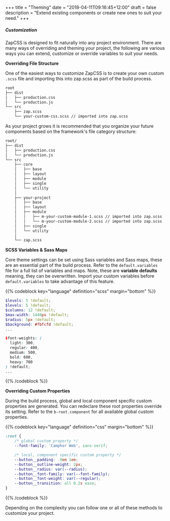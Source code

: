 +++
title = "Theming"
date = "2018-04-11T09:16:45+12:00"
draft = false
description = "Extend existing components or create new ones to suit your need."
+++

##### Customization

ZapCSS is designed to fit naturally into any project environment. There are many ways of overriding and theming your project, the following are various ways you can extend, customize or override variables to suit your needs.

**Overriding File Structure**

One of the easiest ways to customize ZapCSS is to create your own custom `.scss` file and importing this into zap.scss as part of the build process.

```html
root
├── dist
│   ├── production.css
│   └── production.js
└── src
    ├── zap.scss
    └── your-custom-css.scss // imported into zap.scss
```
<div class="margin-bottom:2"></div>

As your project grows it is recommended that you organize your future components based on the framework's file category structure:

```html
root/
├── dist
│   ├── production.css
│   └── production.js
└── src
    ├── core
    │   ├── base
    │   ├── layout
    │   ├── module
    │   ├── single
    │   └── utility
    │
    ├── your-project
    │   ├── base
    │   ├── layout
    │   ├── module
    │   │   ├── m-your-custom-module-1.scss // imported into zap.scss
    │   │   └── m-your-custom-module-2.scss // imported into zap.scss
    │   ├── single
    │   └── utility
    │
    └── zap.scss
```
<div class="margin-bottom:4"></div>

**SCSS Variables & Sass Maps**

Core theme settings can be set using Sass variables and Sass maps, these are an essential part of the build process. Refer to the `default.variables` file for a full list of variables and maps. Note, these are **variable defaults** meaning, they can be overwritten. Import your custom variables before `default.variables` to take advantage of this feature.

{{% codeblock key="language" definition="scss" margin="bottom" %}}
```scss
$levels: 5 !default;
$levels: 5 !default;
$columns: 12 !default;
$max-width: 1440px !default;
$radius: 5px !default;
$background: #fbfcfd !default;
...

$font-weights: (
  light: 300,
  regular: 400,
  medium: 500,
  bold: 600,
  heavy: 700
) !default;
...
```
{{% /codeblock %}}

<div class="margin-bottom:4"></div>

**Overriding Custom Properties**

During the build process, global and local component specific custom properties are generated. You can redeclare these root properties override its setting. Refer to the `b-root.component` for all available global custom properties.

{{% codeblock key="language" definition="css" margin="bottom" %}}
```css
:root {
	/* global custom property */
	--font-family: 'Camphor Web', sans-serif;

	/* local, component specific custom property */
	--button__padding: .9em 1em;
	--button__outline-weight: 2px;
	--button__radius: var(--radius);
	--button__font-family: var(--font-family);
	--button__font-weight: var(--regular);
	--button__transition: all 0.2s ease;
}
```
{{% /codeblock %}}

Depending on the complexity you can follow one or all of these methods to customize your project.
